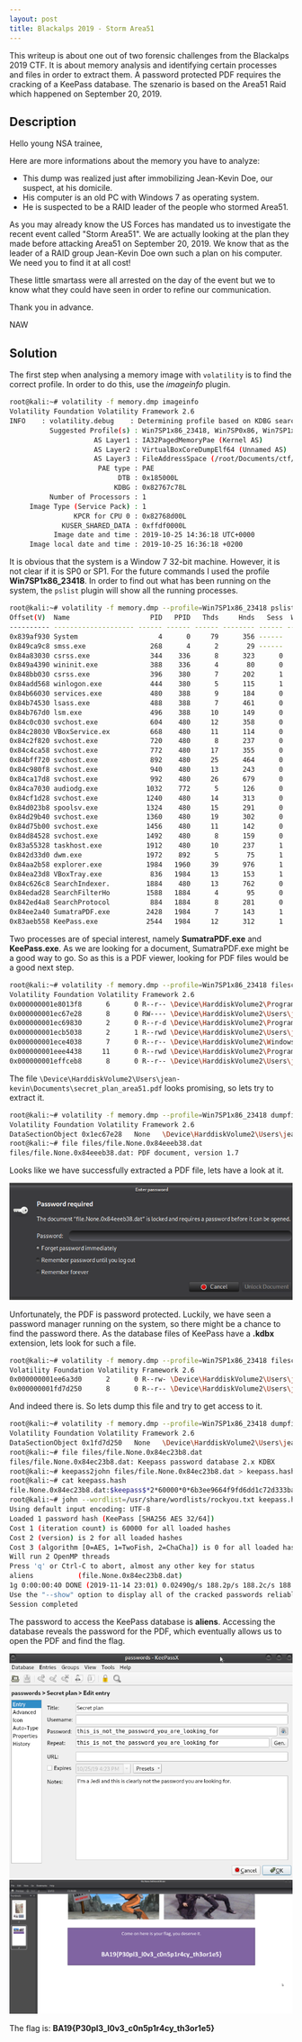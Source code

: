 ```yaml
---
layout: post
title: Blackalps 2019 - Storm Area51
---
```


This writeup is about one out of two forensic challenges from the Blackalps 2019 CTF. It is about memory analysis and identifying certain processes and files in order to extract them. A password protected PDF requires the cracking of a KeePass database. The szenario is based on the Area51 Raid which happened on September 20, 2019.

<!--more-->

## Description
Hello young NSA trainee,

Here are more informations about the memory you have to analyze:
- This dump was realized just after immobilizing Jean-Kevin Doe, our suspect, at
  his domicile.
- His computer is an old PC with Windows 7 as operating system.
- He is suspected to be a RAID leader of the people who stormed Area51.

As you may already know the US Forces has mandated us to investigate the recent
event called "Storm Area51".
We are actually looking at the plan they made before attacking Area51 on 
September 20, 2019. We know that as the leader of a RAID group Jean-Kevin Doe 
own such a plan on his computer. We need you to find it at all cost!

These little smartass were all arrested on the day of the event but we to know
what they could have seen in order to refine our communication.

Thank you in advance.

NAW


## Solution
The first step when analysing a memory image with `volatility` is to find the correct profile. In order to do this, use the *imageinfo* plugin.

```bash
root@kali:~# volatility -f memory.dmp imageinfo
Volatility Foundation Volatility Framework 2.6
INFO    : volatility.debug    : Determining profile based on KDBG search...
          Suggested Profile(s) : Win7SP1x86_23418, Win7SP0x86, Win7SP1x86_24000, Win7SP1x86
                     AS Layer1 : IA32PagedMemoryPae (Kernel AS)
                     AS Layer2 : VirtualBoxCoreDumpElf64 (Unnamed AS)
                     AS Layer3 : FileAddressSpace (/root/Documents/ctf/blackalps_19/forensics/StormArea51/memory.dmp)
                      PAE type : PAE
                           DTB : 0x185000L
                          KDBG : 0x82767c78L
          Number of Processors : 1
     Image Type (Service Pack) : 1
                KPCR for CPU 0 : 0x82768d00L
             KUSER_SHARED_DATA : 0xffdf0000L
           Image date and time : 2019-10-25 14:36:18 UTC+0000
     Image local date and time : 2019-10-25 16:36:18 +0200
```

It is obvious that the system is a Window 7 32-bit machine. However, it is not clear if it is SP0 or SP1. For the future commands I used the profile **Win7SP1x86_23418**. In order to find out what has been running on the system, the `pslist` plugin will show all the running processes.

```bash
root@kali:~# volatility -f memory.dmp --profile=Win7SP1x86_23418 pslist
Offset(V)  Name                    PID   PPID   Thds     Hnds   Sess  Wow64 Start                          Exit                          
---------- -------------------- ------ ------ ------ -------- ------ ------ ------------------------------ ------------------------------
0x839af930 System                    4      0     79      356 ------      0 2019-10-25 14:34:49 UTC+0000                                 
0x849ca9c8 smss.exe                268      4      2       29 ------      0 2019-10-25 14:34:49 UTC+0000                                 
0x84a83030 csrss.exe               344    336      8      323      0      0 2019-10-25 14:34:51 UTC+0000                                 
0x849a4390 wininit.exe             388    336      4       80      0      0 2019-10-25 14:34:51 UTC+0000                                 
0x848bb030 csrss.exe               396    380      7      202      1      0 2019-10-25 14:34:51 UTC+0000                                 
0x84add568 winlogon.exe            444    380      5      115      1      0 2019-10-25 14:34:51 UTC+0000                                 
0x84b66030 services.exe            480    388      9      184      0      0 2019-10-25 14:34:51 UTC+0000                                 
0x84b74530 lsass.exe               488    388      7      461      0      0 2019-10-25 14:34:51 UTC+0000                                 
0x84b767d0 lsm.exe                 496    388     10      149      0      0 2019-10-25 14:34:51 UTC+0000                                 
0x84c0c030 svchost.exe             604    480     12      358      0      0 2019-10-25 14:34:52 UTC+0000                                 
0x84c28030 VBoxService.ex          668    480     11      114      0      0 2019-10-25 14:34:52 UTC+0000                                 
0x84c2f820 svchost.exe             720    480      8      237      0      0 2019-10-25 14:34:52 UTC+0000                                 
0x84c4ca58 svchost.exe             772    480     17      355      0      0 2019-10-25 14:34:52 UTC+0000                                 
0x84bff720 svchost.exe             892    480     25      464      0      0 2019-10-25 14:34:52 UTC+0000                                 
0x84c980f8 svchost.exe             940    480     13      243      0      0 2019-10-25 14:34:52 UTC+0000                                 
0x84ca17d8 svchost.exe             992    480     26      679      0      0 2019-10-25 14:34:52 UTC+0000                                 
0x84ca7030 audiodg.exe            1032    772      5      126      0      0 2019-10-25 14:34:52 UTC+0000                                 
0x84cf1d28 svchost.exe            1240    480     14      313      0      0 2019-10-25 14:34:53 UTC+0000                                 
0x84d023b8 spoolsv.exe            1324    480     15      291      0      0 2019-10-25 14:34:53 UTC+0000                                 
0x84d29b40 svchost.exe            1360    480     19      302      0      0 2019-10-25 14:34:53 UTC+0000                                 
0x84d75b00 svchost.exe            1456    480     11      142      0      0 2019-10-25 14:34:53 UTC+0000                                 
0x84d84528 svchost.exe            1492    480      8      159      0      0 2019-10-25 14:34:53 UTC+0000                                 
0x83a55328 taskhost.exe           1912    480     10      237      1      0 2019-10-25 14:34:59 UTC+0000                                 
0x842d33d0 dwm.exe                1972    892      5       75      1      0 2019-10-25 14:34:59 UTC+0000                                 
0x84aa2b58 explorer.exe           1984   1960     39      976      1      0 2019-10-25 14:34:59 UTC+0000                                 
0x84ea23d8 VBoxTray.exe            836   1984     13      153      1      0 2019-10-25 14:35:00 UTC+0000                                 
0x84c626c8 SearchIndexer.         1884    480     13      762      0      0 2019-10-25 14:35:07 UTC+0000                                 
0x84edad28 SearchFilterHo         1588   1884      4       95      0      0 2019-10-25 14:35:07 UTC+0000                                 
0x842ed4a8 SearchProtocol          884   1884      8      281      0      0 2019-10-25 14:35:26 UTC+0000                                 
0x84ee2a40 SumatraPDF.exe         2428   1984      7      143      1      0 2019-10-25 14:35:46 UTC+0000                                 
0x83aeb558 KeePass.exe            2544   1984     12      312      1      0 2019-10-25 14:35:50 UTC+0000 
```

Two processes are of special interest, namely **SumatraPDF.exe** and **KeePass.exe**. As we are looking for a document, SumatraPDF.exe might be a good way to go. So as this is a PDF viewer, looking for PDF files would be a good next step.

```bash
root@kali:~# volatility -f memory.dmp --profile=Win7SP1x86_23418 filescan | grep -i pdf
Volatility Foundation Volatility Framework 2.6
0x000000001e8013f8      6      0 R--r-- \Device\HarddiskVolume2\Program Files\SumatraPDF\SumatraPDF.exe
0x000000001ec67e28      8      0 RW---- \Device\HarddiskVolume2\Users\jean-kevin\Documents\secret_plan_area51.pdf
0x000000001ec69830      2      0 R--r-d \Device\HarddiskVolume2\Program Files\SumatraPDF\SumatraPDF.exe
0x000000001ecb5038      2      1 R--rwd \Device\HarddiskVolume2\Users\jean-kevin\AppData\Roaming\SumatraPDF
0x000000001ece4038      7      0 R--r-- \Device\HarddiskVolume2\Windows\Prefetch\SUMATRAPDF.EXE-43A5BBE4.pf
0x000000001eee4438     11      0 R--rwd \Device\HarddiskVolume2\Program Files\SumatraPDF\libmupdf.dll
0x000000001effceb8      8      0 R--r-- \Device\HarddiskVolume2\Users\jean-kevin\AppData\Roaming\SumatraPDF\SumatraPDF-settings.txt
```

The file `\Device\HarddiskVolume2\Users\jean-kevin\Documents\secret_plan_area51.pdf` looks promising, so lets try to extract it.

```bash
root@kali:~# volatility -f memory.dmp --profile=Win7SP1x86_23418 dumpfiles -D files/ -Q 0x000000001ec67e28
Volatility Foundation Volatility Framework 2.6
DataSectionObject 0x1ec67e28   None   \Device\HarddiskVolume2\Users\jean-kevin\Documents\secret_plan_area51.pdf
root@kali:~# file files/file.None.0x84eeeb38.dat 
files/file.None.0x84eeeb38.dat: PDF document, version 1.7
```

Looks like we have successfully extracted a PDF file, lets have a look at it.

![extracted PDF](/resources/2019/blackalps/images/password_protected_pdf.png)

Unfortunately, the PDF is password protected. Luckily, we have seen a password manager running on the system, so there might be a chance to find the password there. As the database files of KeePass have a **.kdbx** extension, lets look for such a file.

```bash
root@kali:~# volatility -f memory.dmp --profile=Win7SP1x86_23418 filescan | grep -i kdbx
Volatility Foundation Volatility Framework 2.6
0x000000001ee6a3d0      2      0 R--rw- \Device\HarddiskVolume2\Users\jean-kevin\AppData\Roaming\Microsoft\Windows\Recent\passwords.kdbx.lnk
0x000000001fd7d250      8      0 R--r-- \Device\HarddiskVolume2\Users\jean-kevin\Documents\passwords.kdbx
```

And indeed there is. So lets dump this file and try to get access to it.

```bash
root@kali:~# volatility -f memory.dmp --profile=Win7SP1x86_23418 dumpfiles -D files/ -Q 0x000000001fd7d250
Volatility Foundation Volatility Framework 2.6
DataSectionObject 0x1fd7d250   None   \Device\HarddiskVolume2\Users\jean-kevin\Documents\passwords.kdbx
root@kali:~# file files/file.None.0x84ec23b8.dat 
files/file.None.0x84ec23b8.dat: Keepass password database 2.x KDBX
root@kali:~# keepass2john files/file.None.0x84ec23b8.dat > keepass.hash
root@kali:~# cat keepass.hash 
file.None.0x84ec23b8.dat:$keepass$*2*60000*0*6b3ee9664f9fd6dd1c72d333ba36877fb5dd0dbb8795190762238cdf14fe39ca*2310fef1b01787420ef1960ae27785fc7706f7b53edd7f5f611bf2c5df79b414*f5fd96bd4f25a1e110c0826dc200b19a*49c1889b51bb1961e4f19275eef87ee082c7efb1ae71e46dcd4902911da117a3*e25d77d2368b07821f23056aa9577c520412abb44c852f56af4ef9dab182f254
root@kali:~# john --wordlist=/usr/share/wordlists/rockyou.txt keepass.hash
Using default input encoding: UTF-8
Loaded 1 password hash (KeePass [SHA256 AES 32/64])
Cost 1 (iteration count) is 60000 for all loaded hashes
Cost 2 (version) is 2 for all loaded hashes
Cost 3 (algorithm [0=AES, 1=TwoFish, 2=ChaCha]) is 0 for all loaded hashes
Will run 2 OpenMP threads
Press 'q' or Ctrl-C to abort, almost any other key for status
aliens           (file.None.0x84ec23b8.dat)
1g 0:00:00:40 DONE (2019-11-14 23:01) 0.02490g/s 188.2p/s 188.2c/s 188.2C/s emilee..aliens
Use the "--show" option to display all of the cracked passwords reliably
Session completed
```

The password to access the KeePass database is **aliens**. Accessing the database reveals the password for the PDF, which eventually allows us to open the PDF and find the flag.

![password for the PDF](/resources/2019/blackalps/images/password_for_pdf.png)
![blackalps flag](/resources/2019/blackalps/images/storm_area51_flag.png)

The flag is: **BA19{P30pl3_l0v3_c0n5p1r4cy_th3or1e5}**
